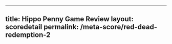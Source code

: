 ---
        
title: Hippo Penny Game Review
layout: scoredetail
permalink: /meta-score/red-dead-redemption-2
---